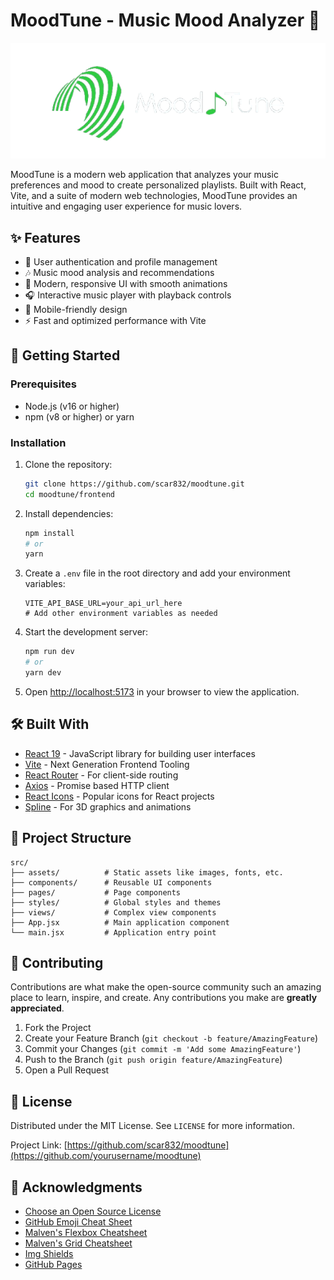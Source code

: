 # MoodTune - Music Mood Analyzer 🎵

![MoodTune Logo](public/logo.png) <!-- Add your logo to the public folder -->

MoodTune is a modern web application that analyzes your music preferences and mood to create personalized playlists. Built with React, Vite, and a suite of modern web technologies, MoodTune provides an intuitive and engaging user experience for music lovers.

## ✨ Features

- 🔐 User authentication and profile management
- 🎶 Music mood analysis and recommendations
- 🎨 Modern, responsive UI with smooth animations
- 🎧 Interactive music player with playback controls
- 📱 Mobile-friendly design
- ⚡ Fast and optimized performance with Vite

## 🚀 Getting Started

### Prerequisites

- Node.js (v16 or higher)
- npm (v8 or higher) or yarn

### Installation

1. Clone the repository:
   ```bash
   git clone https://github.com/scar832/moodtune.git
   cd moodtune/frontend
   ```

2. Install dependencies:
   ```bash
   npm install
   # or
   yarn
   ```

3. Create a `.env` file in the root directory and add your environment variables:
   ```env
   VITE_API_BASE_URL=your_api_url_here
   # Add other environment variables as needed
   ```

4. Start the development server:
   ```bash
   npm run dev
   # or
   yarn dev
   ```

5. Open [http://localhost:5173](http://localhost:5173) in your browser to view the application.

## 🛠️ Built With

- [React 19](https://reactjs.org/) - JavaScript library for building user interfaces
- [Vite](https://vitejs.dev/) - Next Generation Frontend Tooling
- [React Router](https://reactrouter.com/) - For client-side routing
- [Axios](https://axios-http.com/) - Promise based HTTP client
- [React Icons](https://react-icons.github.io/react-icons/) - Popular icons for React projects
- [Spline](https://spline.design/) - For 3D graphics and animations

## 📂 Project Structure

```
src/
├── assets/          # Static assets like images, fonts, etc.
├── components/      # Reusable UI components
├── pages/           # Page components
├── styles/          # Global styles and themes
├── views/           # Complex view components
├── App.jsx          # Main application component
└── main.jsx         # Application entry point
```

## 🤝 Contributing

Contributions are what make the open-source community such an amazing place to learn, inspire, and create. Any contributions you make are **greatly appreciated**.

1. Fork the Project
2. Create your Feature Branch (`git checkout -b feature/AmazingFeature`)
3. Commit your Changes (`git commit -m 'Add some AmazingFeature'`)
4. Push to the Branch (`git push origin feature/AmazingFeature`)
5. Open a Pull Request

## 📄 License

Distributed under the MIT License. See `LICENSE` for more information.

Project Link: [https://github.com/scar832/moodtune](https://github.com/yourusername/moodtune)

## 🙏 Acknowledgments

- [Choose an Open Source License](https://choosealicense.com)
- [GitHub Emoji Cheat Sheet](https://www.webpagefx.com/tools/emoji-cheat-sheet)
- [Malven's Flexbox Cheatsheet](https://flexbox.malven.co/)
- [Malven's Grid Cheatsheet](https://grid.malven.co/)
- [Img Shields](https://shields.io)
- [GitHub Pages](https://pages.github.com/)
